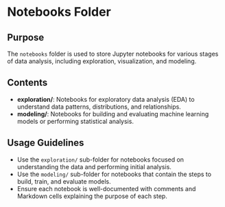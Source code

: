 # Notebooks Folder

## Purpose
The `notebooks` folder is used to store Jupyter notebooks for various stages of data analysis, including exploration, visualization, and modeling.

## Contents
- **exploration/**: Notebooks for exploratory data analysis (EDA) to understand data patterns, distributions, and relationships.
- **modeling/**: Notebooks for building and evaluating machine learning models or performing statistical analysis.

## Usage Guidelines
- Use the `exploration/` sub-folder for notebooks focused on understanding the data and performing initial analysis.
- Use the `modeling/` sub-folder for notebooks that contain the steps to build, train, and evaluate models.
- Ensure each notebook is well-documented with comments and Markdown cells explaining the purpose of each step.
